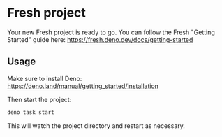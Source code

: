 # Fresh project

Your new Fresh project is ready to go. You can follow the Fresh "Getting
Started" guide here: <https://fresh.deno.dev/docs/getting-started>

## Usage

Make sure to install Deno: <https://deno.land/manual/getting_started/installation>

Then start the project:

```bash
deno task start
```

This will watch the project directory and restart as necessary.
